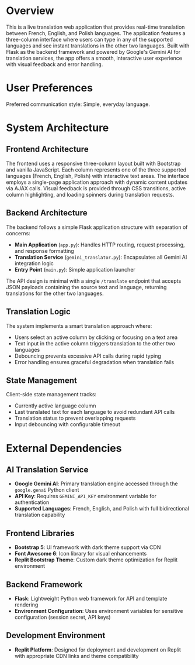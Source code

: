 # Overview

This is a live translation web application that provides real-time translation between French, English, and Polish languages. The application features a three-column interface where users can type in any of the supported languages and see instant translations in the other two languages. Built with Flask as the backend framework and powered by Google's Gemini AI for translation services, the app offers a smooth, interactive user experience with visual feedback and error handling.

# User Preferences

Preferred communication style: Simple, everyday language.

# System Architecture

## Frontend Architecture
The frontend uses a responsive three-column layout built with Bootstrap and vanilla JavaScript. Each column represents one of the three supported languages (French, English, Polish) with interactive text areas. The interface employs a single-page application approach with dynamic content updates via AJAX calls. Visual feedback is provided through CSS transitions, active column highlighting, and loading spinners during translation requests.

## Backend Architecture
The backend follows a simple Flask application structure with separation of concerns:
- **Main Application** (`app.py`): Handles HTTP routing, request processing, and response formatting
- **Translation Service** (`gemini_translator.py`): Encapsulates all Gemini AI integration logic
- **Entry Point** (`main.py`): Simple application launcher

The API design is minimal with a single `/translate` endpoint that accepts JSON payloads containing the source text and language, returning translations for the other two languages.

## Translation Logic
The system implements a smart translation approach where:
- Users select an active column by clicking or focusing on a text area
- Text input in the active column triggers translation to the other two languages
- Debouncing prevents excessive API calls during rapid typing
- Error handling ensures graceful degradation when translation fails

## State Management
Client-side state management tracks:
- Currently active language column
- Last translated text for each language to avoid redundant API calls
- Translation status to prevent overlapping requests
- Input debouncing with configurable timeout

# External Dependencies

## AI Translation Service
- **Google Gemini AI**: Primary translation engine accessed through the `google.genai` Python client
- **API Key**: Requires `GEMINI_API_KEY` environment variable for authentication
- **Supported Languages**: French, English, and Polish with full bidirectional translation capability

## Frontend Libraries
- **Bootstrap 5**: UI framework with dark theme support via CDN
- **Font Awesome 6**: Icon library for visual enhancements
- **Replit Bootstrap Theme**: Custom dark theme optimization for Replit environment

## Backend Framework
- **Flask**: Lightweight Python web framework for API and template rendering
- **Environment Configuration**: Uses environment variables for sensitive configuration (session secret, API keys)

## Development Environment
- **Replit Platform**: Designed for deployment and development on Replit with appropriate CDN links and theme compatibility